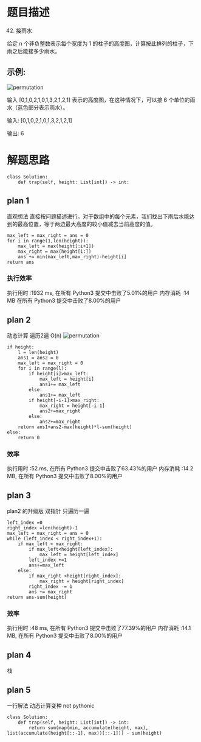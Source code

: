 # 题目描述
42. 接雨水

给定 n 个非负整数表示每个宽度为 1 的柱子的高度图，计算按此排列的柱子，下雨之后能接多少雨水。

## 示例:
![permutation](./resourses/rainwatertrap.PNG)

输入  [0,1,0,2,1,0,1,3,2,1,2,1] 表示的高度图，在这种情况下，可以接 6 个单位的雨水（蓝色部分表示雨水）。

输入: [0,1,0,2,1,0,1,3,2,1,2,1]

输出: 6


# 解题思路


```
class Solution:
    def trap(self, height: List[int]) -> int:
```

## plan 1
直观想法
直接按问题描述进行。对于数组中的每个元素，我们找出下雨后水能达到的最高位置，等于两边最大高度的较小值减去当前高度的值。

```
max_left = max_right = ans = 0
for i in range(1,len(height)):
    max_left = max(height[:i+1])
    max_right = max(height[i:])
    ans += min(max_left,max_right)-height[i]
return ans
```
### 执行效率
执行用时 :1932 ms, 在所有 Python3 提交中击败了5.01%的用户
内存消耗 :14 MB 在所有 Python3 提交中击败了8.00%的用户

## plan 2
动态计算 遍历2遍 O(n)
![permutation](./resourses/53ab7a66023039ed4dce42b709b4997d2ba0089077912d39a0b31d3572a55d0b-trapping_rain_water.PNG)
```
if height:
    l = len(height)
    ans1 = ans2 = 0
    max_left = max_right = 0
    for i in range(l):
        if height[i]>max_left:
            max_left = height[i]
            ans1+= max_left
        else:
            ans1+= max_left
        if height[-i-1]>max_right:
            max_right = height[-i-1]
            ans2+=max_right
        else:
            ans2+=max_right
    return ans1+ans2-max(height)*l-sum(height)
else:
    return 0
```
### 效率
执行用时 :52 ms, 在所有 Python3 提交中击败了63.43%的用户
内存消耗 :14.2 MB, 在所有 Python3 提交中击败了8.00%的用户
## plan 3
plan2 的升级版 双指针 只遍历一遍
```
left_index =0
right_index =len(height)-1
max_left = max_right = ans = 0
while (left_index < right_index+1):
    if max_left < max_right:
        if max_left<height[left_index]:
            max_left = height[left_index]
        left_index +=1
        ans+=max_left
    else:
        if max_right <height[right_index]:
            max_right = height[right_index]
        right_index -= 1
        ans += max_right
return ans-sum(height)
```

### 效率
执行用时 :48 ms, 在所有 Python3 提交中击败了77.39%的用户
内存消耗 :14.1 MB, 在所有 Python3 提交中击败了8.00%的用户

## plan 4
栈

## plan 5
一行解法 动态计算变种 not pythonic
```
class Solution:
    def trap(self, height: List[int]) -> int:
        return sum(map(min, accumulate(height, max), list(accumulate(height[::-1], max))[::-1])) - sum(height)
```
